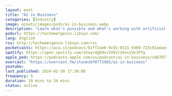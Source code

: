 ```yaml
---
layout: post
title: "AI in Business"
categories: [Industry]
image: assets/images/pods/ai-in-business.webp
description: "Learn what's possible and what's working with artificial intelligence in business today. Each week, Emerj founder Daniel Faggella interviews top AI and machine learning-focused executives and researchers in industries like Financial Services, Pharma, Retail, Defense, and more. Discover trends, learn about what's working now, and learn how to adapt and thrive in an era of AI disruption."
podurl: https://techemergence.libsyn.com/
lang: English
rss: http://techemergence.libsyn.com/rss
pocketcasts: https://pca.st/podcast/91ff2ae0-9c91-0131-9309-723c91aeae46
spotify: https://open.spotify.com/show/4gD9xiYU9iC24vnjUx1PTg
apple_pod: https://podcasts.apple.com/us/podcast/ai-in-business/id670771965
overcast: "https://overcast.fm/itunes670771965/ai-in-business"
youtube:
last_published: 2024-01-30 17:36:00
frequency: 5
duration: 18 mins to 34 mins
status: active
---
```


